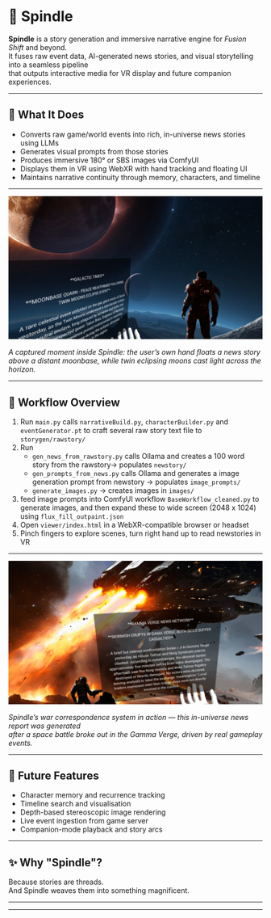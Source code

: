 # 🧵 Spindle

**Spindle** is a story generation and immersive narrative engine for *Fusion Shift* and beyond.  
It fuses raw event data, AI-generated news stories, and visual storytelling into a seamless pipeline  
that outputs interactive media for VR display and future companion experiences.

---

## 🧭 What It Does

- Converts raw game/world events into rich, in-universe news stories using LLMs
- Generates visual prompts from those stories
- Produces immersive 180° or SBS images via ComfyUI
- Displays them in VR using WebXR with hand tracking and floating UI
- Maintains narrative continuity through memory, characters, and timeline

---

![Spindle VR Experience](https://github.com/shickselate/spindle/raw/main/media/screenshot-20250805-000412.jpg)

*A captured moment inside Spindle: the user’s own hand floats a news story above a distant moonbase,  while twin eclipsing moons cast light across the horizon.*


---

## 🔁 Workflow Overview

1. Run `main.py` calls `narrativeBuild.py`, `characterBuilder.py` and `eventGenerator.pt` to craft several raw story text file to `storygen/rawstory/`
2. Run 
   - `gen_news_from_rawstory.py`  calls Ollama and creates a 100 word story from the rawstory→ populates `newstory/`
   - `gen_prompts_from_news.py` calls Ollama and generates a image generation prompt from newstory → populates `image_prompts/`
   - `generate_images.py` → creates images in `images/`
3. feed image prompts into ComfyUI workflow `BaseWorkflow_cleaned.py` to generate images, and then expand these to wide screen (2048 x 1024) using `flux_fill_outpaint.json`
4. Open `viewer/index.html` in a WebXR-compatible browser or headset
5. Pinch fingers to explore scenes, turn right hand up to read newstories in VR 

---

![Skirmish in Gamma Verge](https://github.com/shickselate/spindle/raw/main/media/screenshot-20250805-000316.jpg)

*Spindle’s war correspondence system in action — this in-universe news report was generated  
after a space battle broke out in the Gamma Verge, driven by real gameplay events.*


---


## 🔮 Future Features

- Character memory and recurrence tracking
- Timeline search and visualisation
- Depth-based stereoscopic image rendering
- Live event ingestion from game server
- Companion-mode playback and story arcs


---

## ✨ Why "Spindle"?

Because stories are threads.  
And Spindle weaves them into something magnificent.

---



---
